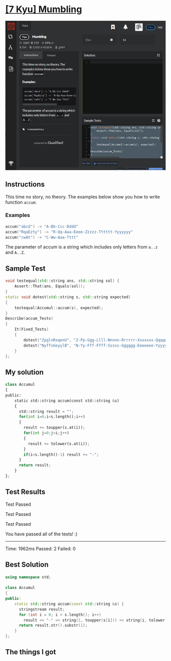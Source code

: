 # [[7 Kyu] Mumbling](https://www.codewars.com/kata/5667e8f4e3f572a8f2000039/train/cpp)

![image](./Problem.png)


## Instructions

This time no story, no theory. The examples below show you how to write function `accum`:

### Examples

```cpp
accum("abcd") -> "A-Bb-Ccc-Dddd"
accum("RqaEzty") -> "R-Qq-Aaa-Eeee-Zzzzz-Tttttt-Yyyyyyy"
accum("cwAt") -> "C-Ww-Aaa-Tttt"
```

The parameter of accum is a string which includes only letters from `a..z` and `A..Z`.



## Sample Test

```cpp
void testequal(std::string ans, std::string sol) {
    Assert::That(ans, Equals(sol));
}
static void dotest(std::string s, std::string expected)
{
    testequal(Accumul::accum(s), expected);
}
Describe(accum_Tests)
{
    It(Fixed_Tests)
    {
        dotest("ZpglnRxqenU", "Z-Pp-Ggg-Llll-Nnnnn-Rrrrrr-Xxxxxxx-Qqqqqqqq-Eeeeeeeee-Nnnnnnnnnn-Uuuuuuuuuuu");
        dotest("NyffsGeyylB", "N-Yy-Fff-Ffff-Sssss-Gggggg-Eeeeeee-Yyyyyyyy-Yyyyyyyyy-Llllllllll-Bbbbbbbbbbb");
    }
};

```



## My solution

```python
class Accumul
{
public:
    static std::string accum(const std::string &s)
    {
      std::string result = "";
      for(int i=0;i<s.length();i++)
      {
        result += toupper(s.at(i));
        for(int j=0;j<i;j++)
        {
          result += tolower(s.at(i));
        }
        if(i<s.length()-1) result += "-";
      }
      return result;
    }
};
```



## Test Results

Test Passed

Test Passed

Test Passed

You have passed all of the tests! :)

---------

Time: 1962ms Passed: 2 Failed: 0



## Best Solution

```c++
using namespace std;

class Accumul
{
public:
    static std::string accum(const std::string &s) {
      stringstream result;
      for (int i = 0; i < s.length(); i++) 
        result << "-" << string(1, toupper(s[i])) << string(i, tolower(s[i])); 
      return result.str().substr(1);
    }
};
```



## The things I got

